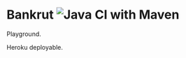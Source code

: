 # Bankrut ![Java CI with Maven](https://github.com/dogrizz/bankrut/workflows/Java%20CI%20with%20Maven/badge.svg)

Playground.

Heroku deployable.
